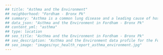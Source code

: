 ```yaml
---
## title: "Asthma and the Environment"
## neighborhood: "Fordham - Bronx Pk"
## summary: "Asthma is a common lung disease and a leading cause of hospitalizations for children under 15 years old. This report provides a summary of asthma indicators by neighborhood. It also describes housing and neighborhood characteristics that can make asthma worse."
## data_json: "Asthma and the Environment in Fordham - Bronx Pk"
## content_yml: "asthma"
## type: location
## seo_title: "Asthma and the Environment in Fordham - Bronx Pk"
## seo_description: "Asthma and the Environment data profile for the Fordham - Bronx Pk neighborhood of NYC."
## seo_image: "images/nyc_health_report_asthma_environment.jpg"
---
```

